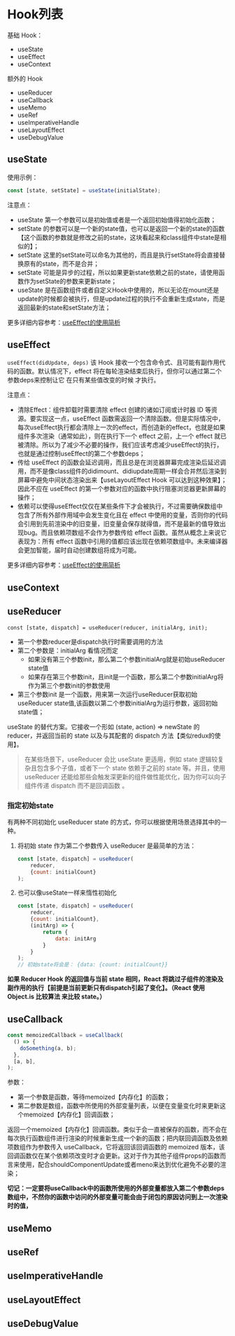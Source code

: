 # Hook列表
基础 Hook：
- useState
- useEffect
- useContext

额外的 Hook
- useReducer
- useCallback
- useMemo
- useRef
- useImperativeHandle
- useLayoutEffect
- useDebugValue

## useState
使用示例：
````js
const [state, setState] = useState(initialState);
````
注意点：
- useState 第一个参数可以是初始值或者是一个返回初始值得初始化函数；
- setState 的参数可以是一个新的state值，也可以是返回一个新的state的函数【这个函数的参数就是修改之前的state，这块看起来和class组件中state是相似的】；
- setState 这里的setState可以命名为其他的，而且是执行setState将会直接替换原有的state，而不是合并；
- setState 可能是异步的过程，所以如果更新state依赖之前的state，请使用函数作为setState的参数来更新state；
- useState 是在函数组件或者自定义Hook中使用的，所以无论在mount还是update的时候都会被执行，但是update过程的执行不会重新生成state，而是返回最新的state和setState方法；

更多详细内容参考：[useEffect的使用简析](./useState.md)

## useEffect
`useEffect(didUpdate, deps)` 该 Hook 接收一个包含命令式、且可能有副作用代码的函数。默认情况下，effect 将在每轮渲染结束后执行，但你可以通过第二个参数deps来控制让它 在只有某些值改变的时候 才执行。

注意点：
- 清除Effect：组件卸载时需要清除 effect 创建的诸如订阅或计时器 ID 等资源。要实现这一点，useEffect 函数需返回一个清除函数。但是实际情况中，每次useEffect执行都会清除上一次的effect，而创造新的effect，也就是如果组件多次渲染（通常如此），则在执行下一个 effect 之前，上一个 effect 就已被清除。所以为了减少不必要的操作，我们应该考虑减少useEffect的执行，也就是通过控制useEffect的第二个参数deps；
- 传给 useEffect 的函数会延迟调用，而且总是在浏览器屏幕完成渲染后延迟调用，而不是像class组件的didimount、didiupdate周期一样会合并然后渲染到屏幕中避免中间状态渲染出来【useLayoutEffect Hook 可以达到这种效果】；因此不应在 useEffect 的第一个参数对应的函数中执行阻塞浏览器更新屏幕的操作；
- 依赖可以使得useEffect仅仅在某些条件下才会被执行，不过需要确保数组中包含了所有外部作用域中会发生变化且在 effect 中使用的变量，否则你的代码会引用到先前渲染中的旧变量，旧变量会保存就得值，而不是最新的值导致出现bug。而且依赖项数组不会作为参数传给 effect 函数。虽然从概念上来说它表现为：所有 effect 函数中引用的值都应该出现在依赖项数组中。未来编译器会更加智能，届时自动创建数组将成为可能。

更多详细内容参考：[useEffect的使用简析](./useEffect.md)

## useContext



## useReducer
`const [state, dispatch] = useReducer(reducer, initialArg, init);`
- 第一个参数reducer是dispatch执行时需要调用的方法
- 第二个参数是：initialArg 看情况而定
    - 如果没有第三个参数init，那么第二个参数initialArg就是初始useReducer state值
    - 如果存在第三个参数init，且init是一个函数，那么第二个参数initialArg将作为第三个参数init的参数使用
- 第三个参数init 是一个函数，用来第一次运行useReducer获取初始useReducer state值,该函数以第二个参数initialArg为运行参数，返回初始state值；

useState 的替代方案。它接收一个形如 (state, action) => newState 的 reducer，并返回当前的 state 以及与其配套的 dispatch 方法【类似redux的使用】。

>在某些场景下，useReducer 会比 useState 更适用，例如 state 逻辑较复杂且包含多个子值，或者下一个 state 依赖于之前的 state 等。并且，使用 useReducer 还能给那些会触发深更新的组件做性能优化，因为你可以向子组件传递 dispatch 而不是回调函数 。

### 指定初始state
有两种不同初始化 useReducer state 的方式，你可以根据使用场景选择其中的一种。

1. 将初始 state 作为第二个参数传入 useReducer 是最简单的方法：
    ````js
    const [state, dispatch] = useReducer(
        reducer,
        {count: initialCount}
    );
    ````
2. 也可以像useState一样来惰性初始化
    ````js
    const [state, dispatch] = useReducer(
        reducer,
        {count: initialCount},
        (initArg) => {
            return {
                data: initArg
            }
        }
    );
    // 初始state将会是： {data: {count: initialCount}}
    ````

**如果 Reducer Hook 的返回值与当前 state 相同，React 将跳过子组件的渲染及副作用的执行【前提是当前更新只有dispatch引起了变化】。（React 使用 Object.is 比较算法 来比较 state。）**

## useCallback
````js
const memoizedCallback = useCallback(
  () => {
    doSomething(a, b);
  },
  [a, b],
);

````
参数：
- 第一个参数是函数，等待memoized【内存化】的函数；
- 第二参数是数组，函数中所使用的外部变量列表，以便在变量变化时来更新这个memoized【内存化】回调函数；
 
返回一个memoized【内存化】回调函数。类似于会一直被保存的函数，而不会在每次执行函数组件进行渲染的时候重新生成一个新的函数；把内联回调函数及依赖项数组作为参数传入 useCallback，它将返回该回调函数的 memoized 版本，该回调函数仅在某个依赖项改变时才会更新。这对于作为其他子组件props的函数而言来使用，配合shouldComponentUpdate或者meno来达到优化避免不必要的渲染；

**切记：一定要将useCallback中的函数所使用的外部变量都放入第二个参数deps数组中，不然你的函数中访问的外部变量可能会由于闭包的原因访问到上一次渲染时的值，**


## useMemo


## useRef


## useImperativeHandle


## useLayoutEffect


## useDebugValue


